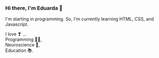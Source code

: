 ### Hi there, I'm Eduarda 👋

<!--
**DuPorangaba/DuPorangaba** is a ✨ _special_ ✨ repository because its `README.md` (this file) appears on your GitHub profile. -->
I'm starting in programming. So, I'm currently learning HTML, CSS, and Javascript.

I love ❣ ... 
<br>Programming 🐱‍💻, 
<br>Neuroscience 🧠, 
<br>Education 📚. 
















